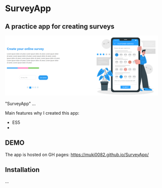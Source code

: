 # SurveyApp

## A practice app for creating surveys

![Alt text](src/img/preview.png?raw=true "App Printscreen")

"SurveyApp" ...





Main features why I created this app:

- ES5
- 

## DEMO

The app is hosted on GH pages: https://muki0082.github.io/SurveyApp/

## Installation

...
